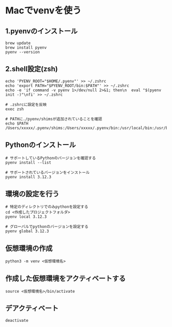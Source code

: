 # Macでvenvを使う

## 1.pyenvのインストール
```
brew update
brew install pyenv
pyenv --version
```

## 2.shell設定(zsh)
```
echo 'PYENV_ROOT="$HOME/.pyenv"' >> ~/.zshrc
echo 'export PATH="$PYENV_ROOT/bin:$PATH"' >> ~/.zshrc
echo -e 'if command -v pyenv 1>/dev/null 2>&1; then\n  eval "$(pyenv init -)"\nfi' >> ~/.zshrc

# .zshrcに設定を反映
exec zsh

# PATHに./pyenv/shimsが追加されていることを確認
echo $PATH /Users/xxxxx/.pyenv/shims:/Users/xxxxx/.pyenv/bin:/usr/local/bin:/usr/bin:/usr/sbin:/sbin
```

## Pythonのインストール
```
# サポートしているPythonのバージョンを確認する
pyenv install --list

# サポートされているバージョンをインストール
pyenv install 3.12.3
```

## 環境の設定を行う
```
# 特定のディレクトリでのみpythonを設定する
cd <作成したプロジェクトフォルダ>
pyenv local 3.12.3

# グローバルでpythonのバージョンを設定する
pyenv global 3.12.3
```

## 仮想環境の作成
```
python3 -m venv <仮想環境名>
```

## 作成した仮想環境をアクティベートする
```
source <仮想環境名>/bin/activate
```

## デアクティベート
```
deactivate
```